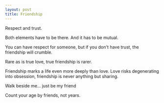 ```yaml
---
layout: post
title: Friendship
---
```


Respect and trust. 

Both elements have to be there. And it has to be mutual.


You can have respect for someone, but if you don't have trust, the friendship will crumble.

Rare as is true love, true friendship is rarer.

Friendship marks a life even more deeply than love. Love risks degenerating into obsession, friendship is never anything but sharing.

Walk beside me… just be my friend

Count your age by friends, not years. 


